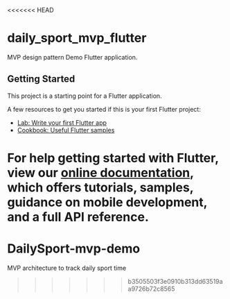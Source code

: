 <<<<<<< HEAD
# daily_sport_mvp_flutter

MVP design pattern Demo Flutter application.

## Getting Started

This project is a starting point for a Flutter application.

A few resources to get you started if this is your first Flutter project:

- [Lab: Write your first Flutter app](https://flutter.dev/docs/get-started/codelab)
- [Cookbook: Useful Flutter samples](https://flutter.dev/docs/cookbook)

For help getting started with Flutter, view our
[online documentation](https://flutter.dev/docs), which offers tutorials,
samples, guidance on mobile development, and a full API reference.
=======
# DailySport-mvp-demo
MVP architecture to track daily sport time 
>>>>>>> b3505503f3e0910b313dd63519aa9726b72c8565
